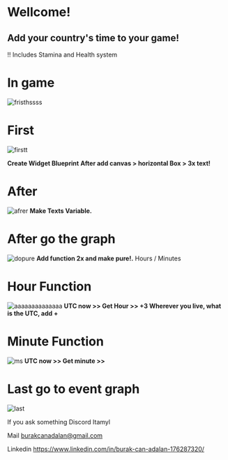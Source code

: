 # Wellcome! 
## Add your country's time to your game!

!! Includes Stamina and Health system

# In game
![fristhssss](https://github.com/user-attachments/assets/be0dbb60-ecca-4041-89f9-e2e9ee9df6b3)

# First
![firstt](https://github.com/user-attachments/assets/dedb0629-8e1a-4885-9fe6-6b86f9d52f2b)

**Create Widget Blueprint**
**After add canvas > horizontal Box > 3x text!**

# After
![afrer](https://github.com/user-attachments/assets/01cb6e06-4919-4d6b-8742-5d94da714ab9)
**Make Texts Variable.**

# After go the graph
![dopure](https://github.com/user-attachments/assets/5f128b0c-1171-41d7-9f0b-1b4033f04a05)
**Add function 2x and make pure!.** Hours / Minutes

# Hour Function
![aaaaaaaaaaaaaa](https://github.com/user-attachments/assets/3a201693-a889-48e9-a3c1-1e95230ebe6e)
**UTC now >> Get Hour >> +3 Wherever you live, what is the UTC, add +**

# Minute Function
![ms](https://github.com/user-attachments/assets/9ab3dc84-ca16-414e-b292-486db72158bf)
**UTC now >> Get minute >>**

# Last go to event graph
![last](https://github.com/user-attachments/assets/a82febaa-5f99-48fe-8ad9-33cb58452969)


If you ask something 
Discord Itamyl  

Mail burakcanadalan@gmail.com



Linkedin https://www.linkedin.com/in/burak-can-adalan-176287320/
